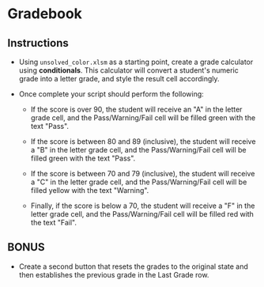 # Gradebook

## Instructions

* Using `unsolved_color.xlsm` as a starting point, create a grade calculator using **conditionals**. This calculator will convert a student's numeric grade into a letter grade, and style the result cell accordingly. 

* Once complete your script should perform the following:

  * If the score is over 90, the student will receive an "A" in the letter grade cell, and the Pass/Warning/Fail cell will be filled green with the text "Pass".

  * If the score is between 80 and 89 (inclusive), the student will receive a "B" in the letter grade cell, and the Pass/Warning/Fail cell will be filled green with the text "Pass".

  * If the score is between 70 and 79 (inclusive), the student will receive a "C" in the letter grade cell, and the Pass/Warning/Fail cell will be filled yellow with the text "Warning".

  * Finally, if the score is below a 70, the student will receive a "F" in the letter grade cell, and the Pass/Warning/Fail cell will be filled red with the text "Fail".

## BONUS

* Create a second button that resets the grades to the original state and then establishes the previous grade in the Last Grade row.
